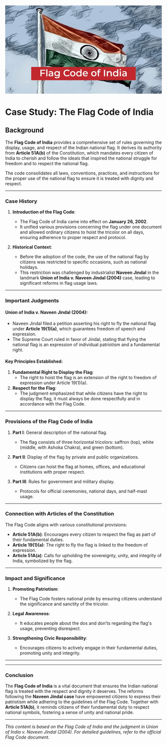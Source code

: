 ![alt text](image-22.png)

# Case Study: **The Flag Code of India**

## **Background**
The **Flag Code of India** provides a comprehensive set of rules governing the display, usage, and respect of the Indian national flag. It derives its authority from **Article 51A(b)** of the Constitution, which mandates every citizen of India to cherish and follow the ideals that inspired the national struggle for freedom and to respect the national flag.

The code consolidates all laws, conventions, practices, and instructions for the proper use of the national flag to ensure it is treated with dignity and respect.

---

### **Case History**
1. **Introduction of the Flag Code**:
   - The Flag Code of India came into effect on **January 26, 2002**.
   - It unified various provisions concerning the flag under one document and allowed ordinary citizens to hoist the tricolor on all days, ensuring adherence to proper respect and protocol.

2. **Historical Context**:
   - Before the adoption of the code, the use of the national flag by citizens was restricted to specific occasions, such as national holidays.
   - This restriction was challenged by industrialist **Naveen Jindal** in the landmark **Union of India v. Naveen Jindal (2004)** case, leading to significant reforms in flag usage laws.

---

### **Important Judgments**
#### **Union of India v. Naveen Jindal (2004)**:
- Naveen Jindal filed a petition asserting his right to fly the national flag under **Article 19(1)(a)**, which guarantees freedom of speech and expression.
- The Supreme Court ruled in favor of Jindal, stating that flying the national flag is an expression of individual patriotism and a fundamental right.

#### **Key Principles Established**:
1. **Fundamental Right to Display the Flag**:
   - The right to hoist the flag is an extension of the right to freedom of expression under Article 19(1)(a).
2. **Respect for the Flag**:
   - The judgment emphasized that while citizens have the right to display the flag, it must always be done respectfully and in accordance with the Flag Code.

---

### **Provisions of the Flag Code of India**
1. **Part I**: General description of the national flag.
   - The flag consists of three horizontal tricolors: saffron (top), white (middle, with Ashoka Chakra), and green (bottom).

2. **Part II**: Display of the flag by private and public organizations.
   - Citizens can hoist the flag at homes, offices, and educational institutions with proper respect.

3. **Part III**: Rules for government and military display.
   - Protocols for official ceremonies, national days, and half-mast usage.

---

### **Connection with Articles of the Constitution**
The Flag Code aligns with various constitutional provisions:
- **Article 51A(b)**: Encourages every citizen to respect the flag as part of their fundamental duties.
- **Article 19(1)(a)**: The right to fly the flag is linked to the freedom of expression.
- **Article 51A(a)**: Calls for upholding the sovereignty, unity, and integrity of India, symbolized by the flag.

---

### **Impact and Significance**
1. **Promoting Patriotism**:
   - The Flag Code fosters national pride by ensuring citizens understand the significance and sanctity of the tricolor.

2. **Legal Awareness**:
   - It educates people about the dos and don’ts regarding the flag's usage, preventing disrespect.

3. **Strengthening Civic Responsibility**:
   - Encourages citizens to actively engage in their fundamental duties, promoting unity and integrity.

---


---

### **Conclusion**
The **Flag Code of India** is a vital document that ensures the Indian national flag is treated with the respect and dignity it deserves. The reforms following the **Naveen Jindal case** have empowered citizens to express their patriotism while adhering to the guidelines of the Flag Code. Together with **Article 51A(b)**, it reminds citizens of their fundamental duty to respect national symbols, fostering a sense of unity and national pride.

---

*This content is based on the Flag Code of India and the judgment in Union of India v. Naveen Jindal (2004). For detailed guidelines, refer to the official Flag Code document.*  

